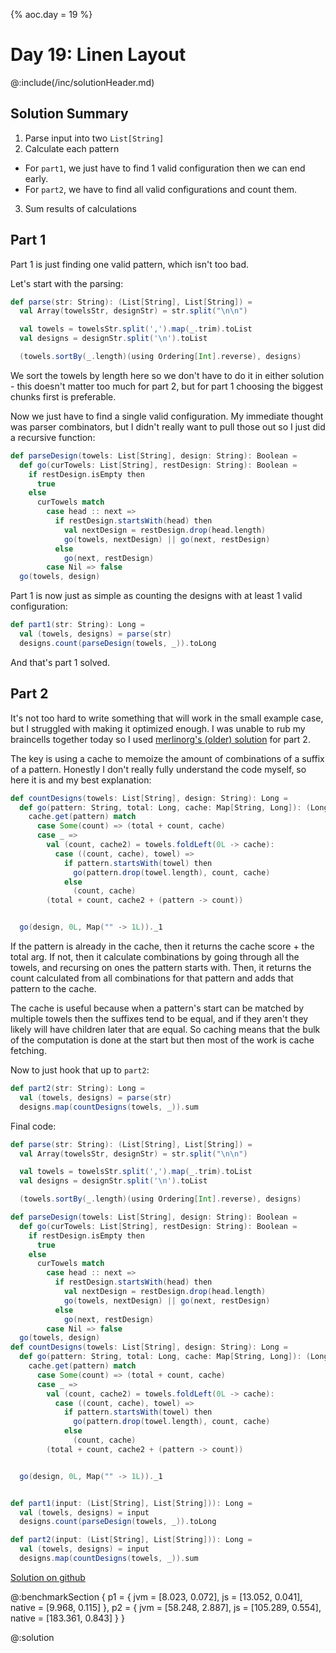 {%
aoc.day = 19
%}

# Day 19: Linen Layout

@:include(/inc/solutionHeader.md)

## Solution Summary

1. Parse input into two `List[String]`
2. Calculate each pattern
  * For `part1`, we just have to find 1 valid configuration then we can end early.
  * For `part2`, we have to find all valid configurations and count them.
3. Sum results of calculations

## Part 1

Part 1 is just finding one valid pattern, which isn't too bad.

Let's start with the parsing:

```scala
def parse(str: String): (List[String], List[String]) =
  val Array(towelsStr, designStr) = str.split("\n\n")

  val towels = towelsStr.split(',').map(_.trim).toList
  val designs = designStr.split('\n').toList

  (towels.sortBy(_.length)(using Ordering[Int].reverse), designs)
```

We sort the towels by length here so we don't have to do it in either solution - this doesn't matter too much for part 2, but
for part 1 choosing the biggest chunks first is preferable.

Now we just have to find a single valid configuration. My immediate thought was parser combinators, but I didn't really
want to pull those out so I just did a recursive function:

```scala
def parseDesign(towels: List[String], design: String): Boolean =
  def go(curTowels: List[String], restDesign: String): Boolean =
    if restDesign.isEmpty then
      true
    else
      curTowels match
        case head :: next =>
          if restDesign.startsWith(head) then
            val nextDesign = restDesign.drop(head.length)
            go(towels, nextDesign) || go(next, restDesign)
          else
            go(next, restDesign)
        case Nil => false
  go(towels, design)
```

Part 1 is now just as simple as counting the designs with at least 1 valid configuration:

```scala
def part1(str: String): Long =
  val (towels, designs) = parse(str)
  designs.count(parseDesign(towels, _)).toLong
```

And that's part 1 solved.

## Part 2

It's not too hard to write something that will work in the small example case, but I struggled with making it optimized enough.
I was unable to rub my braincells together today so I used [merlinorg's (older) solution](https://github.com/merlinorg/aoc2024/blob/082c1fb45953d698f2072e9bc0db90ddb2b37323/src/main/scala/Day19.scala) for part 2.

The key is using a cache to memoize the amount of combinations of a suffix of a pattern. Honestly I don't really fully understand the code myself, so here it is
and my best explanation:

```scala
def countDesigns(towels: List[String], design: String): Long =
  def go(pattern: String, total: Long, cache: Map[String, Long]): (Long, Map[String, Long]) =
    cache.get(pattern) match
      case Some(count) => (total + count, cache)
      case _ =>
        val (count, cache2) = towels.foldLeft(0L -> cache):
          case ((count, cache), towel) =>
            if pattern.startsWith(towel) then
              go(pattern.drop(towel.length), count, cache)
            else
              (count, cache)
        (total + count, cache2 + (pattern -> count))


  go(design, 0L, Map("" -> 1L))._1
```

If the pattern is already in the cache, then it returns the cache score + the total arg. If not, then it calculate combinations by
going through all the towels, and recursing on ones the pattern starts with. Then, it returns the count calculated from all combinations for that pattern
and adds that pattern to the cache.

The cache is useful because when a pattern's start can be matched by multiple towels then the suffixes tend to be equal, and if they aren't they likely will have children
later that are equal. So caching means that the bulk of the computation is done at the start but then most of the work is cache fetching.

Now to just hook that up to `part2`:

```scala
def part2(str: String): Long =
  val (towels, designs) = parse(str)
  designs.map(countDesigns(towels, _)).sum
```

Final code:


```scala
def parse(str: String): (List[String], List[String]) =
  val Array(towelsStr, designStr) = str.split("\n\n")

  val towels = towelsStr.split(',').map(_.trim).toList
  val designs = designStr.split('\n').toList

  (towels.sortBy(_.length)(using Ordering[Int].reverse), designs)

def parseDesign(towels: List[String], design: String): Boolean =
  def go(curTowels: List[String], restDesign: String): Boolean =
    if restDesign.isEmpty then
      true
    else
      curTowels match
        case head :: next =>
          if restDesign.startsWith(head) then
            val nextDesign = restDesign.drop(head.length)
            go(towels, nextDesign) || go(next, restDesign)
          else
            go(next, restDesign)
        case Nil => false
  go(towels, design)
def countDesigns(towels: List[String], design: String): Long =
  def go(pattern: String, total: Long, cache: Map[String, Long]): (Long, Map[String, Long]) =
    cache.get(pattern) match
      case Some(count) => (total + count, cache)
      case _ =>
        val (count, cache2) = towels.foldLeft(0L -> cache):
          case ((count, cache), towel) =>
            if pattern.startsWith(towel) then
              go(pattern.drop(towel.length), count, cache)
            else
              (count, cache)
        (total + count, cache2 + (pattern -> count))


  go(design, 0L, Map("" -> 1L))._1


def part1(input: (List[String], List[String])): Long =
  val (towels, designs) = input
  designs.count(parseDesign(towels, _)).toLong

def part2(input: (List[String], List[String])): Long =
  val (towels, designs) = input
  designs.map(countDesigns(towels, _)).sum
```

[Solution on github](https://github.com/TheDrawingCoder-Gamer/adventofcode2024/tree/e163baeaedcd90732b5e19f578a2faadeb1ef872/src/main/scala/Day19.scala)

@:benchmarkSection {
    p1 = {
        jvm = [8.023, 0.072],
        js = [13.052, 0.041],
        native = [9.968, 0.115]
    },
    p2 = {
        jvm = [58.248, 2.887],
        js = [105.289, 0.554],
        native = [183.361, 0.843]
    }
}

@:solution
